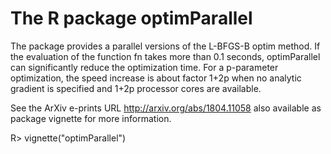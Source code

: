 The R package optimParallel 
===========================

The package provides a parallel versions of the L-BFGS-B optim method.
If the evaluation of the function fn takes more than 0.1 seconds,
optimParallel can significantly reduce the optimization time. For a p-parameter optimization,
the speed increase is about factor 1+2p when no analytic gradient is specified and
1+2p processor cores are available.

See the ArXiv e-prints URL http://arxiv.org/abs/1804.11058
also available as package vignette for more information.

R> vignette("optimParallel")